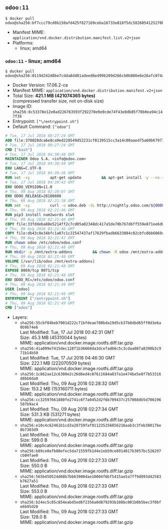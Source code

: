 ## `odoo:11`

```console
$ docker pull odoo@sha256:bf7ccc79cd8b150afd425f827169ceba16733e818f5dc5826054125270babe1e
```

-	Manifest MIME: `application/vnd.docker.distribution.manifest.list.v2+json`
-	Platforms:
	-	linux; amd64

### `odoo:11` - linux; amd64

```console
$ docker pull odoo@sha256:0119d242d8be7cdda8dd81adeed6ed99b209d266cb0b886e6e26afc074a05f05
```

-	Docker Version: 17.06.2-ce
-	Manifest MIME: `application/vnd.docker.distribution.manifest.v2+json`
-	Total Size: **421.1 MB (421074365 bytes)**  
	(compressed transfer size, not on-disk size)
-	Image ID: `sha256:8c53378e12e8ad226763593f292270e9e0cde74f43e0db85f70b0ea94c147f38`
-	Entrypoint: `["\/entrypoint.sh"]`
-	Default Command: `["odoo"]`

```dockerfile
# Tue, 17 Jul 2018 00:27:24 GMT
ADD file:370028dca6e8ca9ed228549d52231cf8139515cc3a14c00aaed75a60b679775f in / 
# Tue, 17 Jul 2018 00:27:24 GMT
CMD ["bash"]
# Tue, 17 Jul 2018 04:38:48 GMT
MAINTAINER Odoo S.A. <info@odoo.com>
# Tue, 17 Jul 2018 04:38:49 GMT
ENV LANG=C.UTF-8
# Tue, 17 Jul 2018 04:39:36 GMT
RUN set -x;         apt-get update         && apt-get install -y --no-install-recommends             ca-certificates             curl             node-less             python3-pip             python3-setuptools             python3-renderpm             libssl1.0-dev             xz-utils             python3-watchdog         && curl -o wkhtmltox.tar.xz -SL https://github.com/wkhtmltopdf/wkhtmltopdf/releases/download/0.12.4/wkhtmltox-0.12.4_linux-generic-amd64.tar.xz         && echo '3f923f425d345940089e44c1466f6408b9619562 wkhtmltox.tar.xz' | sha1sum -c -         && tar xvf wkhtmltox.tar.xz         && cp wkhtmltox/lib/* /usr/local/lib/         && cp wkhtmltox/bin/* /usr/local/bin/         && cp -r wkhtmltox/share/man/man1 /usr/local/share/man/
# Tue, 17 Jul 2018 04:39:43 GMT
ENV ODOO_VERSION=11.0
# Thu, 09 Aug 2018 02:20:07 GMT
ENV ODOO_RELEASE=20180808
# Thu, 09 Aug 2018 02:21:38 GMT
RUN set -x;         curl -o odoo.deb -SL http://nightly.odoo.com/${ODOO_VERSION}/nightly/deb/odoo_${ODOO_VERSION}.${ODOO_RELEASE}_all.deb         && echo 'a48d588b76fd642ac9e1af63a38e4d87ee20531a odoo.deb' | sha1sum -c -         && dpkg --force-depends -i odoo.deb         && apt-get update         && apt-get -y install -f --no-install-recommends         && rm -rf /var/lib/apt/lists/* odoo.deb
# Thu, 09 Aug 2018 02:21:46 GMT
RUN pip3 install num2words xlwt
# Thu, 09 Aug 2018 02:21:46 GMT
COPY file:33fddeba88e5214ff2c7cd05a02348dc417a5de70b767d6ff559e871ee6d046a in / 
# Thu, 09 Aug 2018 02:21:46 GMT
COPY file:db43c8e34bfc1a07c1c22547437af17629fbadb6633084c02cbfc0bb6069c9fd in /etc/odoo/ 
# Thu, 09 Aug 2018 02:21:47 GMT
RUN chown odoo /etc/odoo/odoo.conf
# Thu, 09 Aug 2018 02:21:48 GMT
RUN mkdir -p /mnt/extra-addons         && chown -R odoo /mnt/extra-addons
# Thu, 09 Aug 2018 02:21:48 GMT
VOLUME [/var/lib/odoo /mnt/extra-addons]
# Thu, 09 Aug 2018 02:21:48 GMT
EXPOSE 8069/tcp 8071/tcp
# Thu, 09 Aug 2018 02:21:48 GMT
ENV ODOO_RC=/etc/odoo/odoo.conf
# Thu, 09 Aug 2018 02:21:49 GMT
USER [odoo]
# Thu, 09 Aug 2018 02:21:49 GMT
ENTRYPOINT ["/entrypoint.sh"]
# Thu, 09 Aug 2018 02:21:49 GMT
CMD ["odoo"]
```

-	Layers:
	-	`sha256:55cbf04beb7001d222c71bfdeae780bda19d5cb37b8dbd65ff0d3e6a0b9b74e6`  
		Last Modified: Tue, 17 Jul 2018 00:42:31 GMT  
		Size: 45.3 MB (45310044 bytes)  
		MIME: application/vnd.docker.image.rootfs.diff.tar.gzip
	-	`sha256:41a099e7415dec128f1b36668da3dcefad66c5c3cdaa08fa8398b3c971b14b50`  
		Last Modified: Tue, 17 Jul 2018 04:46:30 GMT  
		Size: 222.1 MB (222070509 bytes)  
		MIME: application/vnd.docker.image.rootfs.diff.tar.gzip
	-	`sha256:1c862ae12c6300e2c26d6ed4c07611684a037a1e474be5e8f7b53316d8bb0da8`  
		Last Modified: Thu, 09 Aug 2018 02:28:32 GMT  
		Size: 153.2 MB (153160711 bytes)  
		MIME: application/vnd.docker.image.rootfs.diff.tar.gzip
	-	`sha256:cc32597661880fe2741c6f7a0452d2f6b709437c257068db5d706196507b9ac4`  
		Last Modified: Thu, 09 Aug 2018 02:27:34 GMT  
		Size: 531.3 KB (531271 bytes)  
		MIME: application/vnd.docker.image.rootfs.diff.tar.gzip
	-	`sha256:e10c4c62461b1cd3a28759faf911235256856216aab3c3feb38017be8b7303d9`  
		Last Modified: Thu, 09 Aug 2018 02:27:33 GMT  
		Size: 599.0 B  
		MIME: application/vnd.docker.image.rootfs.diff.tar.gzip
	-	`sha256:b89ce0efb80efec5da71559fb1d4e1eb59ce8914017b3057bc526297cb04fae0`  
		Last Modified: Thu, 09 Aug 2018 02:27:33 GMT  
		Size: 550.0 B  
		MIME: application/vnd.docker.image.rootfs.diff.tar.gzip
	-	`sha256:565b450524d60b7bb63900dae10004f6bf5415ae5a7ff9d893d42583b7627a51`  
		Last Modified: Thu, 09 Aug 2018 02:27:33 GMT  
		Size: 553.0 B  
		MIME: application/vnd.docker.image.rootfs.diff.tar.gzip
	-	`sha256:b24ec5c85c854eabd5ed6f2356a0d879293b108bc001b0b5bec3f0bfe6b95d28`  
		Last Modified: Thu, 09 Aug 2018 02:27:33 GMT  
		Size: 128.0 B  
		MIME: application/vnd.docker.image.rootfs.diff.tar.gzip
